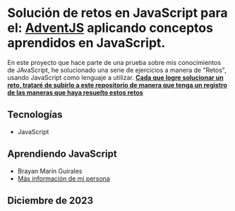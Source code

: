 # Solución de retos en JavaScript para el: [AdventJS](https://adventjs.dev/es) aplicando conceptos aprendidos en JavaScript.

En este proyecto que hace parte de una prueba sobre mis conocimientos de JAvaScript, he solucionado una serie de ejercicios a manera de "Retos", usando JavaScript como lenguaje a utilizar. <u><strong>Cada que logre solucionar un reto, trataré de subirlo a este repositorio de manera que tenga un registro de las maneras que haya resuelto estos retos </strong></u>

## Tecnologías

- JavaScript

## Aprendiendo JavaScript

- Brayan Marín Guirales
- [Más información de mi persona](https://www.linkedin.com/in/brayan-marin-guirales/)

## Diciembre de 2023
